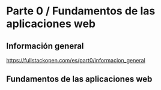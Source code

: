 # Parte 0 / Fundamentos de las aplicaciones web

## Información general
  https://fullstackopen.com/es/part0/informacion_general

## Fundamentos de las aplicaciones web
